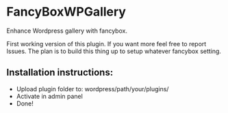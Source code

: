 # FancyBoxWPGallery
Enhance Wordpress gallery with fancybox.

First working version of this plugin. If you want more feel free to report Issues. The plan is to build this thing up to setup whatever fancybox setting.

## Installation instructions:
   - Upload plugin folder to: wordpress/path/your/plugins/
   - Activate in admin panel
   - Done!

